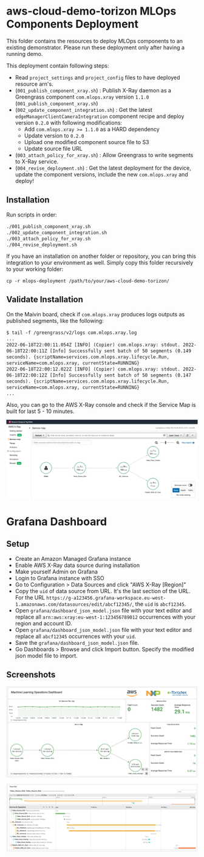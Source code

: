 # aws-cloud-demo-torizon MLOps Components Deployment

This folder contains the resources to deploy MLOps components to an existing demonstrator.
Please run these deployment only after having a running demo.

This deployment contain following steps:
- Read `project_settings` and `project_config` files to have deployed resource arn's. 
- (`001_publish_component_xray.sh`) : Publish X-Ray daemon as a Greengrass component `com.mlops.xray` version `1.1.0` (`001_publish_component_xray.sh`)
- (`002_update_component_integration.sh`) : Get the latest `edgeManagerClientCameraIntegration` component recipe and deploy version `0.2.0` with following modifications:
  - Add `com.mlops.xray >= 1.1.0` as a HARD dependency
  - Update version to `0.2.0`
  - Upload one modified component source file to S3
  - Update source file URL
- (`003_attach_policy_for_xray.sh`) : Allow Greengrass to write segments to X-Ray service.
- (`004_revise_deployment.sh`) : Get the latest deployment for the device, update the component versions, include the new `com.mlops.xray` and deploy!


## Installation

Run scripts in order:
```
./001_publish_component_xray.sh
./002_update_component_integration.sh
./003_attach_policy_for_xray.sh
./004_revise_deployment.sh
```

If you have an installation on another folder or repository, you can bring this integration to your environment as well. Simply copy this folder recursively to your working folder:
```
cp -r mlops-deployment /path/to/your/aws-cloud-demo-torizon/
```


## Validate Installation

On the Maivin board, check if `com.mlops.xray` produces logs outputs as published segments, like the following:

```
$ tail -f /greengrass/v2/logs com.mlops.xray.log
...
2022-06-18T22:00:11.054Z [INFO] (Copier) com.mlops.xray: stdout. 2022-06-18T22:00:11Z [Info] Successfully sent batch of 50 segments (0.149 seconds). {scriptName=services.com.mlops.xray.lifecycle.Run, serviceName=com.mlops.xray, currentState=RUNNING}
2022-06-18T22:00:12.022Z [INFO] (Copier) com.mlops.xray: stdout. 2022-06-18T22:00:12Z [Info] Successfully sent batch of 50 segments (0.147 seconds). {scriptName=services.com.mlops.xray.lifecycle.Run, serviceName=com.mlops.xray, currentState=RUNNING}
...
```

Also, you can go to the AWS X-Ray console and check if the Service Map is built for last 5 - 10 minutes.

![](images/xray-servicemap.png)


# Grafana Dashboard

## Setup

- Create an Amazon Managed Grafana instance
- Enable AWS X-Ray data source during installation
- Make yourself Admin on Grafana
- Login to Grafana instance with SSO
- Go to Configuration > Data Sources and click "AWS X-Ray \[Region\]" 
- Copy the `uid` of data source from URL. It's the last section of the URL. For the URL `https://g-a123456.grafana-workspace.eu-west-1.amazonaws.com/datasources/edit/abcf12345/`, the `uid` is `abcf12345`.
- Open `grafana/dashboard_json_model.json` file with your text editor and replace all `arn:aws:xray:eu-west-1:123456789012` occurrences with your region and account ID.
- Open `grafana/dashboard_json_model.json` file with your text editor and replace all `abcf12345` occurrences with your `uid`.
- Save the `grafana/dashboard_json_model.json` file.
- Go Dashboards > Browse and click Import button. Specify the modified json model file to import.

## Screenshots

![](images/grafana1.png)

![](images/grafana2.png)
